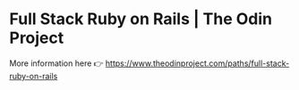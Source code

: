 # Full Stack Ruby on Rails | The Odin Project

More information here 👉 https://www.theodinproject.com/paths/full-stack-ruby-on-rails
